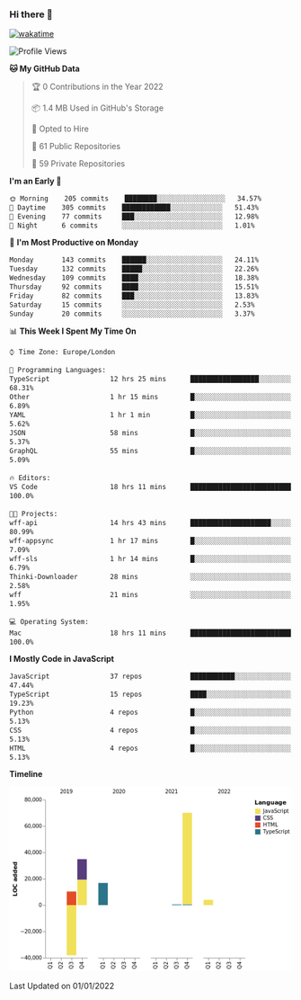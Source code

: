 ### Hi there 👋

[![wakatime](https://wakatime.com/badge/user/fbd6d84b-3d41-4f0d-b9de-9fbf06457c16.svg)](https://wakatime.com/@fbd6d84b-3d41-4f0d-b9de-9fbf06457c16)

<!--
**kkarimi/kkarimi** is a ✨ _special_ ✨ repository because its `README.md` (this file) appears on your GitHub profile.

Here are some ideas to get you started:

- 🔭 I’m currently working on ...
- 🌱 I’m currently learning ...
- 👯 I’m looking to collaborate on ...
- 🤔 I’m looking for help with ...
- 💬 Ask me about ...
- 📫 How to reach me: ...
- 😄 Pronouns: ...
- ⚡ Fun fact: ...
-->

<!--START_SECTION:waka-->
![Profile Views](http://img.shields.io/badge/Profile%20Views-1-blue)

**🐱 My GitHub Data** 

> 🏆 0 Contributions in the Year 2022
 > 
> 📦 1.4 MB Used in GitHub's Storage 
 > 
> 💼 Opted to Hire
 > 
> 📜 61 Public Repositories 
 > 
> 🔑 59 Private Repositories  
 > 
**I'm an Early 🐤** 

```text
🌞 Morning    205 commits    ████████░░░░░░░░░░░░░░░░░   34.57% 
🌆 Daytime    305 commits    ████████████░░░░░░░░░░░░░   51.43% 
🌃 Evening    77 commits     ███░░░░░░░░░░░░░░░░░░░░░░   12.98% 
🌙 Night      6 commits      ░░░░░░░░░░░░░░░░░░░░░░░░░   1.01%

```
📅 **I'm Most Productive on Monday** 

```text
Monday       143 commits    ██████░░░░░░░░░░░░░░░░░░░   24.11% 
Tuesday      132 commits    █████░░░░░░░░░░░░░░░░░░░░   22.26% 
Wednesday    109 commits    ████░░░░░░░░░░░░░░░░░░░░░   18.38% 
Thursday     92 commits     ████░░░░░░░░░░░░░░░░░░░░░   15.51% 
Friday       82 commits     ███░░░░░░░░░░░░░░░░░░░░░░   13.83% 
Saturday     15 commits     ░░░░░░░░░░░░░░░░░░░░░░░░░   2.53% 
Sunday       20 commits     ░░░░░░░░░░░░░░░░░░░░░░░░░   3.37%

```


📊 **This Week I Spent My Time On** 

```text
⌚︎ Time Zone: Europe/London

💬 Programming Languages: 
TypeScript               12 hrs 25 mins      █████████████████░░░░░░░░   68.31% 
Other                    1 hr 15 mins        █░░░░░░░░░░░░░░░░░░░░░░░░   6.89% 
YAML                     1 hr 1 min          █░░░░░░░░░░░░░░░░░░░░░░░░   5.62% 
JSON                     58 mins             █░░░░░░░░░░░░░░░░░░░░░░░░   5.37% 
GraphQL                  55 mins             █░░░░░░░░░░░░░░░░░░░░░░░░   5.09%

🔥 Editors: 
VS Code                  18 hrs 11 mins      █████████████████████████   100.0%

🐱‍💻 Projects: 
wff-api                  14 hrs 43 mins      ████████████████████░░░░░   80.99% 
wff-appsync              1 hr 17 mins        █░░░░░░░░░░░░░░░░░░░░░░░░   7.09% 
wff-sls                  1 hr 14 mins        █░░░░░░░░░░░░░░░░░░░░░░░░   6.79% 
Thinki-Downloader        28 mins             ░░░░░░░░░░░░░░░░░░░░░░░░░   2.58% 
wff                      21 mins             ░░░░░░░░░░░░░░░░░░░░░░░░░   1.95%

💻 Operating System: 
Mac                      18 hrs 11 mins      █████████████████████████   100.0%

```

**I Mostly Code in JavaScript** 

```text
JavaScript               37 repos            ███████████░░░░░░░░░░░░░░   47.44% 
TypeScript               15 repos            ████░░░░░░░░░░░░░░░░░░░░░   19.23% 
Python                   4 repos             █░░░░░░░░░░░░░░░░░░░░░░░░   5.13% 
CSS                      4 repos             █░░░░░░░░░░░░░░░░░░░░░░░░   5.13% 
HTML                     4 repos             █░░░░░░░░░░░░░░░░░░░░░░░░   5.13%

```


**Timeline**

![Chart not found](https://raw.githubusercontent.com/kkarimi/kkarimi/main/charts/bar_graph.png) 


 Last Updated on 01/01/2022
<!--END_SECTION:waka-->
